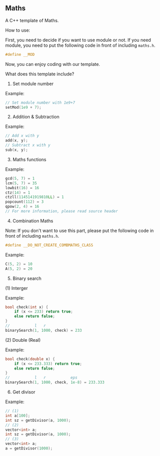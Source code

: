 ## Maths

A C++ template of Maths.

How to use:

First, you need to decide if you want to use module or not. If you need module, you need to put the following code in front of including `maths.h`.

```cpp
#define __MOD
```

Now, you can enjoy coding with our template.

What does this template include?

1. Set module number

Example:
```cpp
// Set module number with 1e9+7
setMod(1e9 + 7);
```

2. Addition & Subtraction

Example:
```cpp
// Add x with y
add(x, y);
// Subtract x with y
sub(x, y);
```

3. Maths functions

Example:
```cpp
gcd(5, 7) = 1
lcm(5, 7) = 35
lowbit(16) = 16
ctz(14) = 1
ctzll(1145141919810LL) = 1
popcount(112) = 3
qpow(2, 4) = 16
// For more information, please read source header
```

4. Combination Maths

Note: If you don't want to use this part, please put the following code in front of including `maths.h`.

```cpp
#define __DO_NOT_CREATE_COMBMATHS_CLASS
```

Example:
```cpp
C(5, 2) = 10
A(5, 2) = 20
```

5. Binary search

(1) Interger

Example:
```cpp
bool check(int x) {
    if (x <= 233) return true;
    else return false;
}
//           l   r
binarySearch(1, 1000, check) = 233
```

(2) Double (Real)

Example:
```cpp
bool check(double x) {
    if (x <= 233.333) return true;
    else return false;
}
//           l   r           eps
binarySearch(1, 1000, check, 1e-8) = 233.333
```

6. Get divisor

Example:
```cpp
// (1)
int a[100];
int sz = getDivisor(a, 1000);
// (2)
vector<int> a;
int sz = getDivisor(a, 1000);
// (3)
vector<int> a;
a = getDivisor(1000);
```
